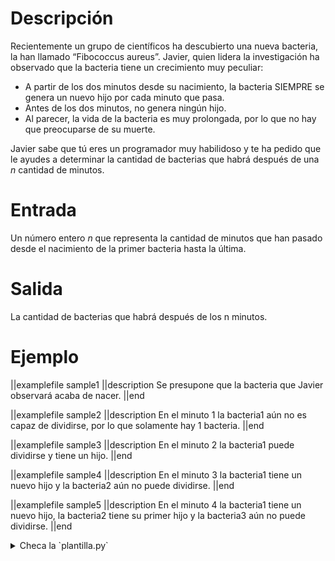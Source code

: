 # Descripción

Recientemente un grupo de científicos ha descubierto una nueva bacteria, la han llamado “Fibococcus aureus”. Javier, quien lidera la investigación ha observado que la bacteria tiene un crecimiento muy peculiar:

- A partir de los dos minutos desde su nacimiento, la bacteria SIEMPRE se genera un nuevo hijo por cada minuto que pasa.
- Antes de los dos minutos, no genera ningún hijo.
- Al parecer, la vida de la bacteria es muy prolongada, por lo que no hay que preocuparse de su muerte.

Javier sabe que tú eres un programador muy habilidoso y te ha pedido que le ayudes a determinar la cantidad de bacterias que habrá después de una $n$ cantidad de minutos.

# Entrada

Un número entero $n$ que representa la cantidad de minutos que han pasado desde el nacimiento de la primer bacteria hasta la última.

# Salida

La cantidad de bacterias que habrá después de los n minutos.

# Ejemplo

||examplefile
sample1
||description
Se presupone que la bacteria que Javier observará acaba de nacer.
||end

||examplefile
sample2
||description
En el minuto 1 la bacteria1 aún no es capaz de dividirse, por lo que solamente hay 1 bacteria.
||end

||examplefile
sample3
||description
En el minuto 2 la bacteria1 puede dividirse y tiene un hijo.
||end

||examplefile
sample4
||description
En el minuto 3 la bacteria1 tiene un nuevo hijo y la bacteria2 aún no puede dividirse.
||end

||examplefile
sample5
||description
En el minuto 4 la bacteria1 tiene un nuevo hijo, la bacteria2 tiene su primer hijo y la bacteria3 aún no puede dividirse.
||end

<details><summary>Checa la `plantilla.py`</summary>

{{plantilla.py}}

</details>

